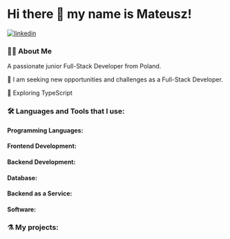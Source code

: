 
# Hi there 👋 my name is Mateusz! 



[![linkedin](https://img.shields.io/badge/linkedin-0A66C2?style=for-the-badge&logo=linkedin&logoColor=white)](https://www.linkedin.com/)


### 👩‍💻 About Me
A passionate junior Full-Stack Developer from Poland.

🔭 I am seeking new opportunities and challenges as a Full-Stack Developer.

🌱 Exploring TypeScript


### 🛠 Languages and Tools that I use:

#### Programming Languages:
#### Frontend Development:
#### Backend Development:
#### Database:
#### Backend as a Service:
#### Software:
### ⚗️ My projects:
